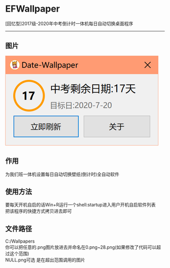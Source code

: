# EFWallpaper
[回忆型]2017级-2020年中考倒计时一体机每日自动切换桌面程序  
****  

## 图片  
![Image text](https://github.com/LunaroakF/Images/blob/master/EFWallpaper/f1.png)

## 作用  
为我们班一体机设置每日自动切换壁纸(倒计时)全自动软件  

## 使用方法  
要每天开机自启的话Win+R运行一个shell:startup进入用户开机自启软件列表  
把该程序的快捷方式拷贝进去即可  

## 文件路径  
C:/Wallpapers  
你可以把任意的.png图片放进去并命名在0.png~28.png(如果修改了代码可以超过这个范围)  
NULL.png可选 是在超出范围调用的图片  
